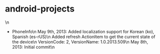 android-projects
================
\n
- PhoneInfo\n
May 9th, 2013: Added localization support for Korean (ko), Spanish (es-rUS)\n
               Added refresh ActionItem to get the current state of the device\n
               VersionCode: 2, VersionName: 1.0.2013.509\n
May 8th, 2013: Initial commit\n
